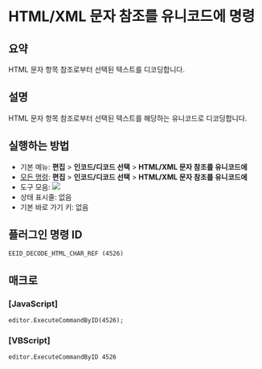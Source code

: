 # HTML/XML 문자 참조를 유니코드에 명령

## 요약

HTML 문자 항목 참조로부터 선택된 텍스트를 디코딩합니다.

## 설명

HTML 문자 항목 참조로부터 선택된 텍스트를 해당하는 유니코드로 디코딩합니다.

## 실행하는 방법

- 기본 메뉴: **편집** \> **인코드/디코드 선택** \> **HTML/XML 문자 참조를 유니코드에**
- [모든 명령](../tools/all_commands): **편집** \> **인코드/디코드 선택** \> **HTML/XML 문자 참조를 유니코드에**
- 도구 모음:
![](../../images/html2uni24x16..png)
- 상태 표시줄: 없음
- 기본 바로 가기 키: 없음

## 플러그인 명령 ID

```
EEID_DECODE_HTML_CHAR_REF (4526)
```

## 매크로

### \[JavaScript\]

```
editor.ExecuteCommandByID(4526);
```

### \[VBScript\]

```
editor.ExecuteCommandByID 4526
```
